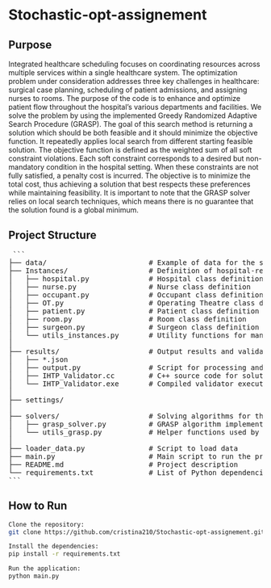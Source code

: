 # Stochastic-opt-assignement

## Purpose
Integrated healthcare scheduling focuses on coordinating resources across multiple services within a single healthcare system.
The optimization problem under consideration addresses three key challenges in healthcare: surgical case planning, scheduling of patient admissions, and assigning nurses to rooms.
The purpose of the code is to enhance and optimize patient flow throughout the hospital’s various departments and facilities. 
We solve the problem by using the implemented  Greedy Randomized Adaptive Search Procedure (GRASP). The goal of this search method is returning a solution which should be both feasible and it should minimize the objective function. It repeatedly applies local search from different starting feasible solution.
The objective function is defined as the weighted sum of all soft constraint violations. Each soft constraint corresponds to a desired but non-mandatory condition in the hospital setting. When these constraints are not fully satisfied, a penalty cost is incurred. The objective is to minimize the total cost, thus achieving a solution that best respects these preferences while maintaining feasibility.
It is important to note that the GRASP solver relies on local search techniques, which means there is no guarantee that the solution found is a global minimum.

## Project Structure
<pre> ```
├── data/                        # Example of data for the scheduling problem
├── Instances/                   # Definition of hospital-related entities
│   ├── hospital.py              # Hospital class definition
│   ├── nurse.py                 # Nurse class definition
│   ├── occupant.py              # Occupant class definition
│   ├── OT.py                    # Operating Theatre class definition
│   ├── patient.py               # Patient class definition
│   ├── room.py                  # Room class definition
│   ├── surgeon.py               # Surgeon class definition
│   └── utils_instances.py       # Utility functions for managing instances
│
├── results/                     # Output results and validator
│   ├── *.json                  
│   ├── output.py                # Script for processing and displaying outputs
│   ├── IHTP_Validator.cc        # C++ source code for solution validator
│   └── IHTP_Validator.exe       # Compiled validator executable
│
├── settings/                    
│
├── solvers/                     # Solving algorithms for the scheduling problem
│   ├── grasp_solver.py          # GRASP algorithm implementation
│   └── utils_grasp.py           # Helper functions used by the solver GRASP
│
├── loader_data.py               # Script to load data
├── main.py                      # Main script to run the project
├── README.md                    # Project description
└── requirements.txt             # List of Python dependencies
``` </pre>

## How to Run

```bash
Clone the repository:
git clone https://github.com/cristina210/Stochastic-opt-assignement.git

Install the dependencies:
pip install -r requirements.txt

Run the application:
python main.py
